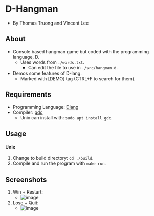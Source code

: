 # D-Hangman
- By Thomas Truong and Vincent Lee

## About
- Console based hangman game but coded with the programming language, D.
  - Uses words from `./words.txt`.
    - Can edit the file to use in `./src/hangman.d`.
- Demos some features of D-lang.
  - Marked with [DEMO] tag (CTRL+F to search for them).

## Requirements
- Programming Language: [Dlang](https://dlang.org/)
- Compiler: [gdc](https://gdcproject.org/)
  - Unix can install with: `sudo apt install gdc`.

## Usage
#### Unix
1. Change to build directory: `cd ./build`.
2. Compile and run the program with `make run`.

## Screenshots
1. Win + Restart:
    - ![image](https://github.com/user-attachments/assets/2d88bbf2-b29f-4d10-b44e-2d073267cec2)
2. Lose + Quit:
    - ![image](https://github.com/user-attachments/assets/8bdf70c9-78e4-46cd-99cd-9201b067931d)
